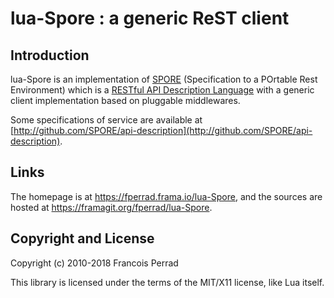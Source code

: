 
lua-Spore : a generic ReST client
=================================

Introduction
------------

lua-Spore is an implementation of [SPORE](http://github.com/SPORE/specifications)
(Specification to a POrtable Rest Environment) which is a
[RESTful API Description Language](https://en.wikipedia.org/wiki/Overview_of_RESTful_API_Description_Languages)
with a generic client implementation based on pluggable middlewares.

Some specifications of service are available at
[http://github.com/SPORE/api-description](http://github.com/SPORE/api-description).

Links
-----

The homepage is at <https://fperrad.frama.io/lua-Spore>,
and the sources are hosted at <https://framagit.org/fperrad/lua-Spore>.

Copyright and License
---------------------

Copyright (c) 2010-2018 Francois Perrad

This library is licensed under the terms of the MIT/X11 license, like Lua itself.


